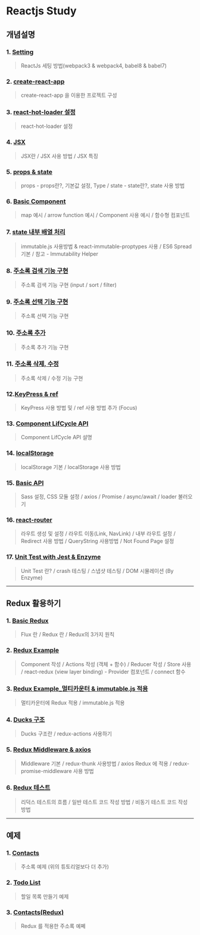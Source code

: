 # Reactjs Study

## 개념설명
### 1. [Setting](https://github.com/Lee-KyungSeok/ReactJS-Study/tree/master/setting)
> ReactJs 세팅 방법(webpack3 & webpack4, babel8 & babel7)

### 2. [create-react-app](https://github.com/Lee-KyungSeok/ReactJS-Study/tree/master/setting_auto)
> create-react-app 을 이용한 프로젝트 구성

### 3. [react-hot-loader 설정](https://github.com/Lee-KyungSeok/ReactJS-Study/tree/master/setting2)
> react-hot-loader 설정

### 4. [JSX ](https://github.com/Lee-KyungSeok/ReactJS-Study/tree/master/JSX)
> JSX란 / JSX 사용 방법 / JSX 특징

### 5. [props & state ](https://github.com/Lee-KyungSeok/ReactJS-Study/tree/master/state%26props)
> props - props란?, 기본값 설정, Type / state - state란?, state 사용 방법

### 6. [Basic Component ](https://github.com/Lee-KyungSeok/ReactJS-Study/tree/master/ComponentBasic)
> map 예시 / arrow function 예시 / Component 사용 예시 / 함수형 컴포넌트

### 7. [state 내부 배열 처리](https://github.com/Lee-KyungSeok/ReactJS-Study/tree/master/state_array)
> immutable.js 사용방법 & react-immutable-proptypes 사용 / ES6 Spread 기본 / 참고 - Immutability Helper

### 8. [주소록 검색 기능 구현 ](https://github.com/Lee-KyungSeok/ReactJS-Study/tree/master/Contact_Search)
> 주소록 검색 기능 구현 (input / sort / filter)

### 9. [주소록 선택 기능 구현 ](https://github.com/Lee-KyungSeok/ReactJS-Study/tree/master/Contact_Select)
> 주소록 선택 기능 구현

### 10. [주소록 추가](https://github.com/Lee-KyungSeok/ReactJS-Study/tree/master/Contact_Add)
> 주소록 추가 기능 구현

### 11. [주소록 삭제, 수정](https://github.com/Lee-KyungSeok/ReactJS-Study/tree/master/Contact_Remove)
> 주소록 삭제 / 수정 기능 구현

### 12.[KeyPress & ref](https://github.com/Lee-KyungSeok/ReactJS-Study/tree/master/Contact_Extra)
> KeyPress 사용 방법 및 / ref 사용 방법 추가 (Focus)

### 13. [Component LifCycle API](https://github.com/Lee-KyungSeok/ReactJS-Study/tree/master/ComponentLifeCycle)
> Component LifCycle API 설명

### 14. [localStorage](https://github.com/Lee-KyungSeok/ReactJS-Study/tree/master/localStorage)
> localStorage 기본 / localStorage 사용 방법

### 15. [Basic API](https://github.com/Lee-KyungSeok/ReactJS-Study/tree/master/apiEx)
> Sass 설정, CSS 모듈 설정 / axios / Promise / async/await / loader 불러오기

### 16. [react-router](https://github.com/Lee-KyungSeok/ReactJS-Study/tree/master/react-router)
> 라우트 생성 및 설정 / 라우트 이동(Link, NavLink) / 내부 라우트 설정 / Redirect 사용 방법 / QueryString 사용방법 / Not Found Page 설정

### 17. [Unit Test with Jest & Enzyme](https://github.com/Lee-KyungSeok/ReactJS-Study/tree/master/UnitTest)
> Unit Test 란? / crash 테스팅 / 스냅샷 테스팅 / DOM 시뮬레이션 (By Enzyme)

---
## Redux 활용하기

### 1. [Basic Redux](https://github.com/Lee-KyungSeok/ReactJS-Study/tree/master/ReduxBasic)
> Flux 란 / Redux 란 / Redux의 3가지 원칙

### 2. [Redux Example](https://github.com/Lee-KyungSeok/ReactJS-Study/tree/master/Redux_Example)
> Component 작성 / Actions 작성 (객체 + 함수) / Reducer 작성 / Store 사용 / react-redux (view layer binding) - Provider 컴포넌트 / connect 함수

### 3. [Redux Example_멀티카운터 & immutable.js 적용](https://github.com/Lee-KyungSeok/ReactJS-Study/tree/master/Redux_Example2)
> 멀티카운터에 Redux 적용 / immutable.js 적용

### 4. [Ducks 구조](https://github.com/Lee-KyungSeok/ReactJS-Study/tree/master/Redux_ducks)
> Ducks 구조란 / redux-actions 사용하기

### 5. [Redux Middleware & axios](https://github.com/Lee-KyungSeok/ReactJS-Study/tree/master/Redux_Middleware)
> Middleware 기본 / redux-thunk 사용방법 / axios Redux 에 적용 / redux-promise-middleware 사용 방법

### 6. [Redux 테스트](https://github.com/Lee-KyungSeok/ReactJS-Study/tree/master/Redux_test)
> 리덕스 테스트의 흐름 / 일반 테스트 코드 작성 방법 / 비동기 테스트 코드 작성 방법

---

## 예제

### 1. [Contacts](https://github.com/Lee-KyungSeok/ReactJS-Study/tree/master/Example/contacts)
> 주소록 예제 (위의 튜토리얼보다 더 추가)

### 2. [Todo List](https://github.com/Lee-KyungSeok/ReactJS-Study/tree/master/Example/todo)
> 할일 목록 만들기 예제

### 3. [Contacts(Redux)](https://github.com/Lee-KyungSeok/ReactJS-Study/tree/master/Example/contacts_redux)
> Redux 를 적용한 주소록 예쩨
